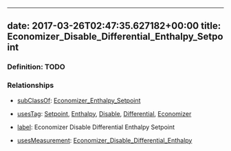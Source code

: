 
---
date: 2017-03-26T02:47:35.627182+00:00
title: Economizer_Disable_Differential_Enthalpy_Setpoint
---
### Definition: TODO

### Relationships

* [subClassOf](http://www.w3.org/2000/01/rdf-schema#subClassOf): [Economizer_Enthalpy_Setpoint](https://brickschema.org/schema/1.0/Brick#Economizer_Enthalpy_Setpoint)

* [usesTag](https://brickschema.org/schema/1.0/BrickFrame#usesTag): [Setpoint](https://brickschema.org/schema/1.0/BrickTag#Setpoint), [Enthalpy](https://brickschema.org/schema/1.0/BrickTag#Enthalpy), [Disable](https://brickschema.org/schema/1.0/BrickTag#Disable), [Differential](https://brickschema.org/schema/1.0/BrickTag#Differential), [Economizer](https://brickschema.org/schema/1.0/BrickTag#Economizer)

* [label](http://www.w3.org/2000/01/rdf-schema#label): Economizer Disable Differential Enthalpy Setpoint

* [usesMeasurement](https://brickschema.org/schema/1.0/BrickFrame#usesMeasurement): [Economizer_Disable_Differential_Enthalpy](https://brickschema.org/schema/1.0/Brick#Economizer_Disable_Differential_Enthalpy)
